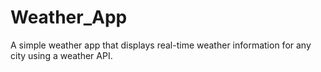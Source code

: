 # Weather_App
A simple weather app that displays real-time weather information for any city using a weather API. 

